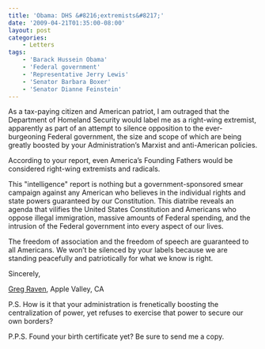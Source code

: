 ```yaml
---
title: 'Obama: DHS &#8216;extremists&#8217;'
date: '2009-04-21T01:35:00-08:00'
layout: post
categories:
    - Letters
tags:
    - 'Barack Hussein Obama'
    - 'Federal government'
    - 'Representative Jerry Lewis'
    - 'Senator Barbara Boxer'
    - 'Senator Dianne Feinstein'
---
```


As a tax-paying citizen and American patriot, I am outraged that the Department of Homeland Security would label me as a right-wing extremist, apparently as part of an attempt to silence opposition to the ever-burgeoning Federal government, the size and scope of which are being greatly boosted by your Administration’s Marxist and anti-American policies.  
  
According to your report, even America’s Founding Fathers would be considered right-wing extremists and radicals.

This "intelligence" report is nothing but a government-sponsored smear campaign against any American who believes in the individual rights and state powers guaranteed by our Constitution. This diatribe reveals an agenda that vilifies the United States Constitution and Americans who oppose illegal immigration, massive amounts of Federal spending, and the intrusion of the Federal government into every aspect of our lives.

The freedom of association and the freedom of speech are guaranteed to all Americans. We won’t be silenced by your labels because we are standing peacefully and patriotically for what we know is right.

Sincerely,

[Greg Raven](https://www.gregraven.org), Apple Valley, CA

P.S. How is it that your administration is frenetically boosting the centralization of power, yet refuses to exercise that power to secure our own borders?

P.P.S. Found your birth certificate yet? Be sure to send me a copy.
